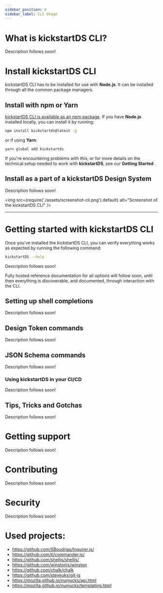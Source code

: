```yaml
---
sidebar_position: 4
sidebar_label: CLI Usage
---
```


# What is kickstartDS CLI?

Description follows soon!

# Install kickstartDS CLI

kickstartDS CLI has to be installed for use with **Node.js**. It can be installed through all the common package managers.

## Install with npm or Yarn

[kickstartDS CLI is available as an npm package](https://www.npmjs.com/package/kickstartds). If you have **Node.js** installed locally, you can install it by running:

```bash
npm install kickstartds@latest -g
```

or if using **Yarn**:

```bash
yarn global add kickstartds
```

If you're encountering problems with this, or for more details on the technical setup needed to work with **kickstartDS**, see our **Getting Started** .

## Install as a part of a **kickstartDS** Design System

Description follows soon!

<img src={require('./assets/screenshot-cli.png').default} alt="Screenshot of the kickstartDS CLI" />

---

# Getting started with kickstartDS CLI

Once you've installed the kickstartDS CLI, you can verify everything works as expected by running the following command:

```bash
kickstartDS --help
```

Description follows soon!

Fully hosted reference documentation for all options will follow soon, until then everything is discoverable, and documented, through interaction with the CLI.

## Setting up shell completions

Description follows soon!

## Design Token commands

Description follows soon!

## JSON Schema commands

Description follows soon!

### Using kickstartDS in your CI/CD

Description follows soon!

## Tips, Tricks and Gotchas

Description follows soon!

# Getting support

Description follows soon!

# Contributing

Description follows soon!

# Security

Description follows soon!

# Used projects:

- https://github.com/SBoudrias/Inquirer.js/
- https://github.com/tj/commander.js/
- https://github.com/shelljs/shelljs/
- https://github.com/winstonjs/winston
- https://github.com/chalk/chalk
- https://github.com/steveukx/git-js
- https://mozilla.github.io/nunjucks/api.html
- https://mozilla.github.io/nunjucks/templating.html
